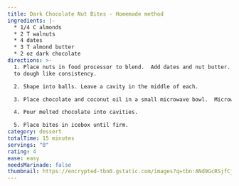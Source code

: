 ```yaml
---
title: Dark Chocolate Nut Bites - Homemade method
ingredients: |-
  * 1﻿/4 C almonds
  * 2﻿ T walnuts
  * 4﻿ dates
  * 3﻿ T almond butter
  * 2﻿ oz dark chocolate
directions: >-
  1. P﻿lace nuts in food processor to blend.  Add dates and nut butter.  Blend
  to dough like consistency.

  2. S﻿hape into balls. Leave a cavity in the middle of each.

  3. P﻿lace chocolate and coconut oil in a small microwave bowl.  Microwave for 1 minute, stirring every 20 seconds, until melted.

  4. P﻿our melted chocolate into cavities.

  5. P﻿lace bites in icebox until firm.
category: dessert
totalTime: 15 minutes
servings: "8"
rating: 4
ease: easy
needsMarinade: false
thumbnail: https://encrypted-tbn0.gstatic.com/images?q=tbn:ANd9GcRSjfCjpce2-tMQl_hQYeOiiVl9MZS4YUkydQ&s
---
```

